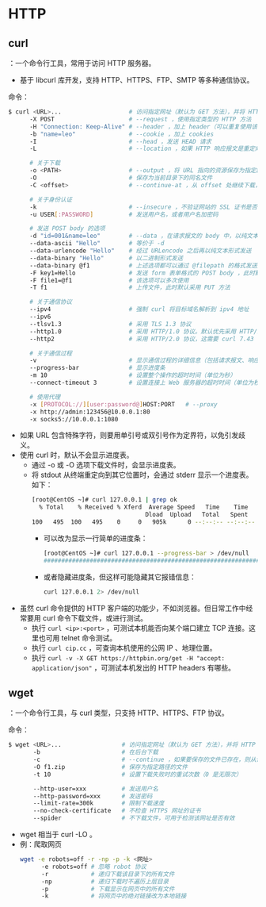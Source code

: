 # HTTP

## curl

：一个命令行工具，常用于访问 HTTP 服务器。
- 基于 libcurl 库开发，支持 HTTP、HTTPS、FTP、SMTP 等多种通信协议。

命令：
```sh
$ curl <URL>...                   # 访问指定网址（默认为 GET 方法），并将 HTTP 响应内容打印到 stdout
      -X POST                     # --request ，使用指定类型的 HTTP 方法
      -H "Connection: Keep-Alive" # --header ，加上 header（可以重复使用该命令选项）
      -b "name=leo"               # --cookie ，加上 cookies
      -I                          # --head ，发送 HEAD 请求
      -L                          # --location ，如果 HTTP 响应报文是重定向，则自动跟随

      # 关于下载
      -o <PATH>                   # --output ，将 URL 指向的资源保存为指定路径的文件
      -O                          # 保存为当前目录下的同名文件
      -C <offset>                 # --continue-at ，从 offset 处继续下载，offset 为 - 则会自动计算。这需要响应报文包含 Content-Range 字段，声明数据片段的起始、结束位置

      # 关于身份认证
      -k                          # --insecure ，不验证网站的 SSL 证书是否有效，但依然会建立 SSL 连接
      -u USER[:PASSWORD]          # 发送用户名，或者用户名加密码

      # 发送 POST body 的选项
      -d "id=001&name=leo"        # --data ，在请求报文的 body 中，以纯文本形式发送数据。此时默认采用 POST 方法，并设置 header ："Content-Type : application/x-www-form-urlencoded"
      --data-ascii "Hello"        # 等价于 -d
      --data-urlencode "Hello"    # 经过 URLencode 之后再以纯文本形式发送
      --data-binary "Hello"       # 以二进制形式发送
      --data-binary @f1           # 上述选项都可以通过 @filepath 的格式发送文件的内容。不过 --data-binary 是以二进制格式发送，避免乱码
      -F key1=Hello               # 发送 form 表单格式的 POST body ，此时默认采用 POST 方法，并设置 header ： "Content-Type: multipart/form-data"
      -F file1=@f1                # 该选项可以多次使用
      -T f1                       # 上传文件，此时默认采用 PUT 方法

      # 关于通信协议
      --ipv4                      # 强制 curl 将目标域名解析到 ipv4 地址
      --ipv6
      --tlsv1.3                   # 采用 TLS 1.3 协议
      --http1.0                   # 采用 HTTP/1.0 协议。默认优先采用 HTTP/1.1
      --http2                     # 采用 HTTP/2.0 协议，这需要 curl 7.43 以上版本

      # 关于通信过程
      -v                          # 显示通信过程的详细信息（包括请求报文、响应报文）
      --progress-bar              # 显示进度条
      -m 10                       # 设置整个操作的超时时间（单位为秒）
      --connect-timeout 3         # 设置连接上 Web 服务器的超时时间（单位为秒）

      # 使用代理
      -x [PROTOCOL://][user:password@]HOST:PORT   # --proxy
      -x http://admin:123456@10.0.0.1:80
      -x socks5://10.0.0.1:1080
```
- 如果 URL 包含特殊字符，则要用单引号或双引号作为定界符，以免引发歧义。
- 使用 curl 时，默认不会显示进度表。
  - 通过 -o 或 -O 选项下载文件时，会显示进度表。
  - 将 stdout 从终端重定向到其它位置时，会通过 stderr 显示一个进度表。如下：
    ```sh
    [root@CentOS ~]# curl 127.0.0.1 | grep ok
      % Total    % Received % Xferd  Average Speed   Time    Time     Time  Current
                                    Dload  Upload   Total   Spent    Left  Speed
    100   495  100   495    0     0   905k      0 --:--:-- --:--:-- --:--:--  483k
    ```
    - 可以改为显示一行简单的进度条：
      ```sh
      [root@CentOS ~]# curl 127.0.0.1 --progress-bar > /dev/null
      ######################################################################## 100.0%
      ```
    - 或者隐藏进度条，但这样可能隐藏其它报错信息：
      ```sh
      curl 127.0.0.1 2> /dev/null
      ```
- 虽然 curl 命令提供的 HTTP 客户端的功能少，不如浏览器。但日常工作中经常要用 curl 命令下载文件，或进行测试。
  - 执行 `curl <ip>:<port>` ，可测试本机能否向某个端口建立 TCP 连接。这里也可用 telnet 命令测试。
  - 执行 `curl cip.cc` ，可查询本机使用的公网 IP 、地理位置。
  - 执行 `curl -v -X GET https://httpbin.org/get -H "accept: application/json"` ，可测试本机发出的 HTTP headers 有哪些。

## wget

：一个命令行工具，与 curl 类型，只支持 HTTP、HTTPS、FTP 协议。

命令：
```sh
$ wget <URL>...                 # 访问指定网址（默认为 GET 方法），并将 HTTP 响应内容保存为当前目录下的文件
       -b                       # 在后台下载
       -c                       # --continue ，如果要保存的文件已存在，则从该文件的长度之后继续下载（默认是保存为另一个文件，文件名加上递增的编号后缀）
       -O f1.zip                # 保存为指定路径的文件
       -t 10                    # 设置下载失败时的重试次数（0 是无限次）

       --http-user=xxx          # 发送用户名
       --http-password=xxx      # 发送密码
       --limit-rate=300k        # 限制下载速度
       --no-check-certificate   # 不检查 HTTPS 网址的证书
       --spider                 # 不下载文件，可用于检测该网址是否有效
```
- wget 相当于 curl -LO 。
- 例：爬取网页
  ```sh
  wget -e robots=off -r -np -p -k <网址>
        -e robots=off # 忽略 robot 协议
        -r            # 递归下载该目录下的所有文件
        -np           # 递归下载时不遍历上层目录
        -p            # 下载显示在网页中的所有文件
        -k            # 将网页中的绝对链接改为本地链接
  ```

